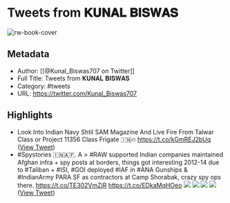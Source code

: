 # Tweets from 𝐊𝐔𝐍𝐀𝐋 𝐁𝐈𝐒𝐖𝐀𝐒

![rw-book-cover](https://pbs.twimg.com/profile_images/1379412384784261120/ldL7IxMM.jpg)

## Metadata
- Author: [[@Kunal_Biswas707 on Twitter]]
- Full Title: Tweets from 𝐊𝐔𝐍𝐀𝐋 𝐁𝐈𝐒𝐖𝐀𝐒
- Category: #tweets
- URL: https://twitter.com/Kunal_Biswas707

## Highlights
- Look Into Indian Navy Shtil SAM Magazine And Live Fire From Talwar Class or Project 11356 Class Frigate 🇮🇳🔥 https://t.co/kGmREJ2bUq ([View Tweet](https://twitter.com/Kunal_Biswas707/status/1572917822325657601))
- #Spystories 🇮🇳🇦🇫. A > #RAW supported Indian companies maintained Afghan infra + spy posts at borders, things got interesting 2012-14 due to #Taliban + #ISI, #GOI deployed #IAF in #ANA Gunships & #IndianArmy PARA SF as contractors at Camp Shorabak, crazy spy ops there. https://t.co/TE302VmZjR https://t.co/EDkaMqHOeo
  ![](https://pbs.twimg.com/media/GZILJRvXMAAFoeZ.jpg)
  ![](https://pbs.twimg.com/media/GZILRiOWwAAW6Ra.jpg)
  ![](https://pbs.twimg.com/media/GZIL1ULWAAAftDC.jpg)
  ![](https://pbs.twimg.com/media/GZIOESFWMAAZzuJ.jpg) ([View Tweet](https://twitter.com/Kunal_Biswas707/status/1842567731532415081))
